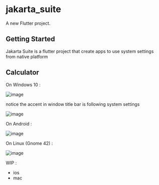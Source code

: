# jakarta_suite

A new Flutter project.

## Getting Started

Jakarta Suite is a flutter project that create apps to use system settings from native platform

## Calculator

On Windows 10 :

![image](https://user-images.githubusercontent.com/11476083/153809188-016f0d01-90f9-4731-a911-c8c4127eb640.png)

notice the accent in window title bar is following system settings

![image](https://user-images.githubusercontent.com/11476083/153809366-9cfa1a39-2402-4614-941b-3dfccacf8c88.png)


On Android :

![image](https://user-images.githubusercontent.com/11476083/153809924-cd8e7c85-ee5f-40d9-961a-d4cf6e0d56a0.png)



On Linux (Gnome 42) : 

![image](https://user-images.githubusercontent.com/11476083/153809684-e20b3b6f-e752-4de5-a92c-c3cfc8fb7cff.png)


WIP : 

- ios
- mac


